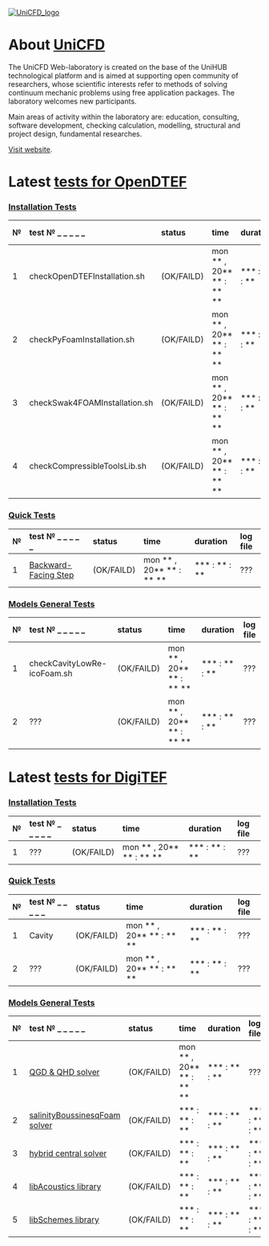 [![UniCFD_logo](https://raw.githubusercontent.com/VatutinKirill/UniCFD-Lab-Testing/master/docs/small_final_compact.png)](https://unicfd.ru/en/)

# About [UniCFD](https://unicfd.ru/en/)

The UniCFD Web-laboratory is created on the base of the UniHUB technological platform and is aimed at supporting open community of researchers, whose scientific interests refer to methods of solving continuum mechanic problems using free application packages. The laboratory welcomes new participants.

Main areas of activity within the laboratory are: education, consulting, software development, checking calculation, modelling, structural and project design, fundamental researches.


[Visit website](https://unicfd.ru/en/).


# Latest [tests for OpenDTEF](./OpenDTEF-Tests)

### [Installation Tests](./OpenDTEF-Tests/Installation)

| № | test № _ _ _ _ _              | status     | time                     |    duration   | log file |
|:--|:------------------------------|:-----------|:-------------------------|:--------------|:---------|
|  1| checkOpenDTEFInstallation.sh  | (OK/FAILD) | mon ** , 20** ** : ** ** | *** : ** : ** |    ???   |
|  2| checkPyFoamInstallation.sh    | (OK/FAILD) | mon ** , 20** ** : ** ** | *** : ** : ** |    ???   |
|  3| checkSwak4FOAMInstallation.sh | (OK/FAILD) | mon ** , 20** ** : ** ** | *** : ** : ** |    ???   |
|  4| checkCompressibleToolsLib.sh  | (OK/FAILD) | mon ** , 20** ** : ** ** | *** : ** : ** |    ???   |

### [Quick Tests](./OpenDTEF-Tests/Quick-Tests)

| № | test № _ _ _ _ _                               |   status   |           time           |    duration   | log file |
|:--|:-----------------------------------------------|:-----------|:-------------------------|:--------------|:---------|
|  1| [Backward-Facing Step](./OpenDTEF-Tests/Quick-Tests/Backward-Facing-Step) | (OK/FAILD) | mon ** , 20** ** : ** ** | *** : ** : ** |    ???   |

### [Models General Tests](./OpenDTEF-Tests/General-Tests)

| № | test  № _ _ _ _ _           | status     |           time           |    duration   | log file    |
|:--|:----------------------------|:-----------|:-------------------------|:--------------|:------------|
|  1| checkCavityLowRe-icoFoam.sh | (OK/FAILD) | mon ** , 20** ** : ** ** | *** : ** : ** |     ???     |
|  2|             ???             | (OK/FAILD) | mon ** , 20** ** : ** ** | *** : ** : ** |     ???     |

# Latest [tests for DigiTEF](./DigiTEF-Tests)

### [Installation Tests](./DigiTEF-Tests/Installation)

| № | test № _ _ _ _ _ |   status   |           time           |    duration   | log file |
|:--|:-----------------|:-----------|:-------------------------|:--------------|:---------|
|  1|        ???       | (OK/FAILD) | mon ** , 20** ** : ** ** | *** : ** : ** |    ???   |

### [Quick Tests](./DigiTEF-Tests/Installation)

| № | test № _ _ _ _ _ |  status    |           time           |    duration   | log file |
|:--|:-----------------|:-----------|:-------------------------|:--------------|:---------|
|  1|      Cavity      | (OK/FAILD) | mon ** , 20** ** : ** ** | *** : ** : ** |    ???   |
|  2|       ???        | (OK/FAILD) | mon ** , 20** ** : ** ** | *** : ** : ** |    ???   |

### [Models General Tests](./DigiTEF-Tests/General-Tests)

| № | test № _ _ _ _ _  | status |      time       |    duration   | log file |
|:--|:------------------|:-------|:----------------|:--------------|:---------|
|  1 | [QGD & QHD solver](https://github.com/unicfdlab/QGDsolver) | (OK/FAILD) | mon ** , 20** ** : ** ** | *** : ** : ** |    ???   |
|  2| [salinityBoussinesqFoam solver](https://github.com/unicfdlab/salinityBoussinesqPimpleFoam) | (OK/FAILD) | *** : ** : ** | *** : ** : ** | *** : ** : ** | *** : ** : ** |    ???   |
|  3| [hybrid central solver](https://github.com/unicfdlab/hybridCentralSolvers) | (OK/FAILD) | *** : ** : ** | *** : ** : ** | *** : ** : ** | *** : ** : ** |    ???   |
|  4| [libAcoustics library](https://github.com/unicfdlab/libAcoustics) | (OK/FAILD) | *** : ** : ** | *** : ** : ** | *** : ** : ** | *** : ** : ** |    ???   |
|  5| [libSchemes library](https://github.com/unicfdlab/libSchemes) | (OK/FAILD) | *** : ** : ** | *** : ** : ** | *** : ** : ** | *** : ** : ** |    ???   |
